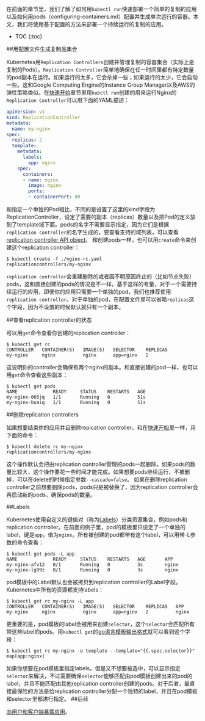 ---
---

在前面的章节里，我们了解了如何用`kubectl run`快速部署一个简单的复制的应用以及如何用pods（configuring-containers.md）配置并生成单次运行的容器。本文，我们将使用基于配置的方法来部署一个持续运行的复制的应用。

* TOC
{:toc}

##用配置文件生成复制品集合

Kubernetes用`Replication Controllers`创建并管理复制的容器集合（实际上是复制的Pods）。`Replication Controller`简单地确保在任一时间里都有特定数量的pod副本在运行。如果运行的太多，它会杀掉一些；如果运行的太少，它会启动一些。这和Google Computing Engine的Instance Group Manager以及AWS的弹性策略类似。在[快速开始](http://kubernetes.io/docs/hellonode/)章节里用`kubctl run`创建的用来运行Nginx的`Replication Controller`可以用下面的YAML描述：

```yaml
apiVersion: v1
kind: ReplicationController
metadata:
  name: my-nginx
spec:
  replicas: 2
  template:
    metadata:
      labels:
        app: nginx
    spec:
      containers:
      - name: nginx
        image: nginx
        ports:
        - containerPort: 80
```

和指定一个单独的Pod相比，不同的是设置了这里的kind字段为ReplicationController，设定了需要的副本（replicas）数量以及把Pod的定义放到了template域下面。pods的名字不需要显示指定，因为它们是根据`replication controller`的名字生成的。要查看支持的域列表，可以查看[replication controller API object](http://kubernetes.io/docs/api-reference/v1/operations/)。
和创建pods一样，也可以用`create`命令来创建这个replication controller：

```shell
$ kubectl create -f ./nginx-rc.yaml
replicationcontrollers/my-nginx
```

`replication controller`会重建删除的或者因不明原因终止的（比如节点失败）pods，这和直接创建的pods的情况是不一样。基于这样的考量，对于一个需要持续运行的应用，即便你的应用只需要一个单独的pod，我们也推荐使用`replication controller`。对于单独的pod，在配置文件里可以省略`replicas`这个字段，因为不设置的时候默认就只有一个副本。

##查看replication controller的状态

可以用`get`命令查看你创建的replication controller：

```shell
$ kubectl get rc
CONTROLLER   CONTAINER(S)   IMAGE(S)   SELECTOR    REPLICAS
my-nginx     nginx          nginx      app=nginx   2
```

这说明你的controller会确保有两个nginx的副本。和直接创建的pod一样，也可以用`get`命令查看这些副本：

```shell
$ kubectl get pods
NAME             READY     STATUS    RESTARTS   AGE
my-nginx-065jq   1/1       Running   0          51s
my-nginx-buaiq   1/1       Running   0          51s
```

##删除replication controllers

如果想要结束你的应用并且删除repication controller。和在[快速开始]()里一样，用下面的命令：

```shell
$ kubectl delete rc my-nginx
replicationcontrollers/my-nginx
```

这个操作默认会把由replication controller管理的pods一起删除。如果pods的数量比较大，这个操作要花一些时间才能完成。如果想要pods继续运行，不被删掉，可以在delete的时候指定参数`--cascade=false`。
如果在删除replication controller之前想要删除pods，pods只是被替换了，因为replication controller会再启动新的pods，确保pods的数量。

##Labels

Kubernetes使用自定义的键值对（称为[Labels](http://kubernetes.io/docs/user-guide/labels/)）分类资源集合，例如pods和replication controller。在前面的例子里，pod的模板里只设定了一个单独的label，键是`app`，值为`nginx`。所有被创建的pod都带有这个label，可以用带-L参数的命令查看：

```shell
$ kubectl get pods -L app
NAME             READY     STATUS    RESTARTS   AGE       APP
my-nginx-afv12   0/1       Running   0          3s        nginx
my-nginx-lg99z   0/1       Running   0          3s        nginx

```

pod模板中的Label默认也会被拷贝到replication controller的Label字段。Kubernetes中所有的资源都支持labels：

```shell
$ kubectl get rc my-nginx -L app
CONTROLLER   CONTAINER(S)   IMAGE(S)   SELECTOR    REPLICAS   APP
my-nginx     nginx          nginx      app=nginx   2          nginx
```

更重要的是，pod模板的label会被用来创建`selector`，这个`selector`会匹配所有带这些label的pods。用`kubectl get`的[go语言模板输出格式](http://kubernetes.io/docs/user-guide/kubectl/kubectl_get/)就可以看到这个字段：

```shell
$ kubectl get rc my-nginx -o template --template="{{.spec.selector}}"
map[app:nginx]
```

如果你想要在pod模板里指定labels，但是又不想要被选中，可以显示指定`selector`来解决，不过需要确保`selector`能够匹配由pod模板创建出来的pod的label，并且不能匹配由其他replication controller创建的pods。对于后者，最直接最保险的方法是给replication controller分配一个独特的label，并且在pod模板和selector里都进行指定。
##后续

[向用户和客户端暴露应用](http://kubernetes.io/docs/user-guide/quick-start/)。
